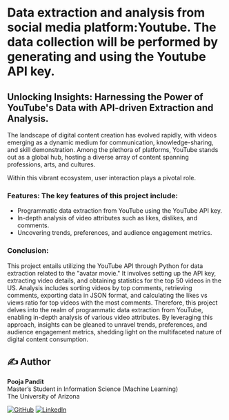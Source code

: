 # Data extraction and analysis from social media platform:Youtube. The data collection will be performed by generating and using the Youtube API key.
## Unlocking Insights: Harnessing the Power of YouTube's Data with API-driven Extraction and Analysis.
The landscape of digital content creation has evolved rapidly, with videos emerging as a dynamic medium for communication, knowledge-sharing, and skill demonstration. Among the plethora of platforms, YouTube stands out as a global hub, hosting a diverse array of content spanning professions, arts, and cultures.

Within this vibrant ecosystem, user interaction plays a pivotal role. 

### Features: The key features of this project include:

- Programmatic data extraction from YouTube using the YouTube API key.
- In-depth analysis of video attributes such as likes, dislikes, and comments.
- Uncovering trends, preferences, and audience engagement metrics.

### Conclusion:
This project entails utilizing the YouTube API through Python for data extraction related to the "avatar movie." It involves setting up the API key, extracting video details, and obtaining statistics for the top 50 videos in the US. Analysis includes sorting videos by top comments, retrieving comments, exporting data in JSON format, and calculating the likes vs views ratio for top videos with the most comments. Therefore, this project delves into the realm of programmatic data extraction from YouTube, enabling in-depth analysis of various video attributes. By leveraging this approach, insights can be gleaned to unravel trends, preferences, and audience engagement metrics, shedding light on the multifaceted nature of digital content consumption.

## ✍️ Author

**Pooja Pandit**  
Master’s Student in Information Science (Machine Learning)  
The University of Arizona  

[![GitHub](https://img.shields.io/badge/GitHub-panditpooja-black?logo=github)](https://github.com/panditpooja)
[![LinkedIn](https://img.shields.io/badge/LinkedIn-pooja--pandit-blue?logo=linkedin)](https://www.linkedin.com/in/pooja-pandit-177978135/)
